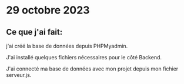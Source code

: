 # 29 octobre 2023

## Ce que j'ai fait:

j'ai créé la base de données depuis PHPMyadmin.

J'ai installé quelques fichiers nécessaires pour le côté Backend.

J'ai connecté ma base de données avec mon projet depuis mon fichier serveur.js.